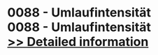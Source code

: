 # 0088 - Umlaufintensität<br />0088 - Umlaufintensität<br />[>> Detailed information](https://secure.shareit.com/shareit/product.html?productid=300912520&affiliateid=200057808)